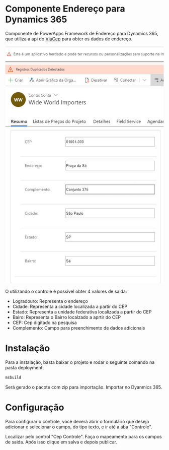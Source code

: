 # Componente Endereço para Dynamics 365
Componente de PowerApps Framework de Endereço para Dynamics 365, que utiliza a api do [ViaCep](http://www.viacep.com.br) para obter os dados de endereço.

![atl-text](https://github.com/michaelfp/pcf-endereco-control/blob/master/example/pcf-control-cep-example.jpg)

O utilizando o controle é possível obter 4 valores de saida:
  - Logradouro: Representa o endereço
  - Cidade: Representa a cidade localizada a partir do CEP
  - Estado: Representa a unidade federativa localizada a partir do CEP
  - Bairo: Representa o Bairro localzado a aprtir do CEP
  - CEP: Cep digitado na pesquisa
  - Complemento: Campo para preenchimento de dados adicionais

# Instalação

Para a instalação, basta baixar o projeto e rodar o seguinte comando na pasta deployment:

```sh 
msbuild
```
Será gerado o pacote com zip para importação. Importar no Dyanmics 365.

# Configuração

Para configurar o controle, você deverá abrir o formulário que deseja adicionar  e selecionar o campo, do tipo texto, e ir até a aba "Controle".

Localizar pelo control "Cep Controle". Faça o mapeamento para os campos de saida. Após isso clique em salva e depois publicar.

